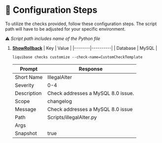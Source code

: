 # 🔧 Configuration Steps
To utilize the checks provided, follow these configuration steps. The script path will have to be adjusted for your specific environment.

⚠️ *Script path includes name of the Python file*
1. [**ShowRollback**](illegalAlter.py)
    | Key | Value |
    |--------|----------|
    | Database | MySQL |
    ```
    liquibase checks customize --check-name=CustomCheckTemplate
    ```
    | Prompt | Response |
    |--------|----------|
    | Short Name | IllegalAlter |
    | Severity | 0-4 |
    | Description | Check addresses a MySQL 8.0 issue. |
    | Scope | changelog |
    | Message | Check addresses a MySQL 8.0 issue |
    | Path | Scripts/illegalAlter.py |
    | Args | |
    | Snapshot | true |    
